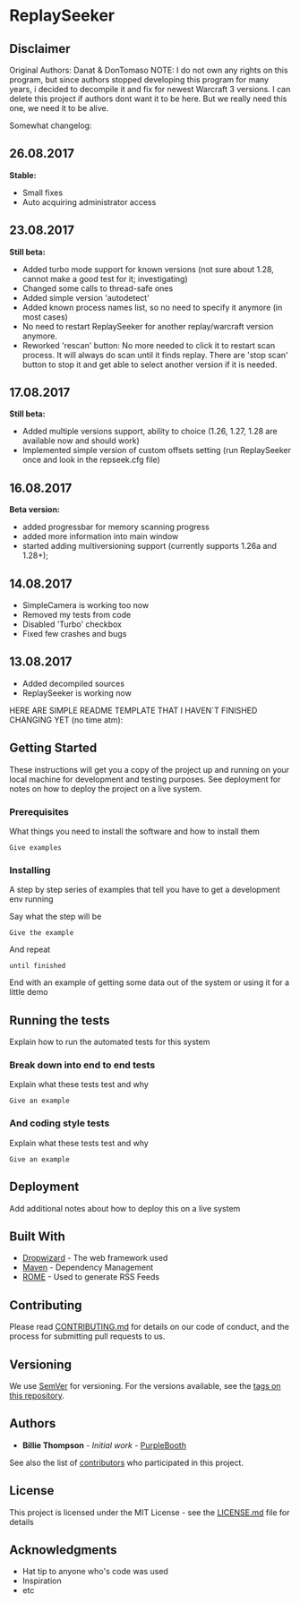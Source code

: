 # ReplaySeeker

## Disclaimer
Original Authors: Danat & DonTomaso
NOTE: I do not own any rights on this program, but since authors stopped developing this program for many years, i decided to decompile it and fix for newest Warcraft 3 versions.
I can delete this project if authors dont want it to be here. But we really need this one, we need it to be alive.

Somewhat changelog:

## 26.08.2017 
**Stable:**


- Small fixes
- Auto acquiring administrator access

## 23.08.2017
**Still beta:**


- Added turbo mode support for known versions (not sure about 1.28, cannot make a good test for it; investigating)
- Changed some calls to thread-safe ones
- Added simple version 'autodetect'
- Added known process names list, so no need to specify it anymore (in most cases)
- No need to restart ReplaySeeker for another replay/warcraft version anymore.
- Reworked 'rescan' button:
No more needed to click it to restart scan process. It will always do scan until it finds replay.
There are 'stop scan' button to stop it and get able to select another version if it is needed.

## 17.08.2017
**Still beta:**


- Added multiple versions support, ability to choice (1.26, 1.27, 1.28 are available now and should work)
- Implemented simple version of custom offsets setting (run ReplaySeeker once and look in the repseek.cfg file)


## 16.08.2017
**Beta version:**


- added progressbar for memory scanning progress
- added more information into main window
- started adding multiversioning support (currently supports 1.26a and 1.28+);


## 14.08.2017


- SimpleCamera is working too now
- Removed my tests from code
- Disabled 'Turbo' checkbox
- Fixed few crashes and bugs


## 13.08.2017


- Added decompiled sources
- ReplaySeeker is working now

HERE ARE SIMPLE README TEMPLATE THAT I HAVEN`T FINISHED CHANGING YET (no time atm):

## Getting Started

These instructions will get you a copy of the project up and running on your local machine for development and testing purposes. See deployment for notes on how to deploy the project on a live system.

### Prerequisites

What things you need to install the software and how to install them

```
Give examples
```

### Installing

A step by step series of examples that tell you have to get a development env running

Say what the step will be

```
Give the example
```

And repeat

```
until finished
```

End with an example of getting some data out of the system or using it for a little demo

## Running the tests

Explain how to run the automated tests for this system

### Break down into end to end tests

Explain what these tests test and why

```
Give an example
```

### And coding style tests

Explain what these tests test and why

```
Give an example
```

## Deployment

Add additional notes about how to deploy this on a live system

## Built With

* [Dropwizard](http://www.dropwizard.io/1.0.2/docs/) - The web framework used
* [Maven](https://maven.apache.org/) - Dependency Management
* [ROME](https://rometools.github.io/rome/) - Used to generate RSS Feeds

## Contributing

Please read [CONTRIBUTING.md](https://gist.github.com/PurpleBooth/b24679402957c63ec426) for details on our code of conduct, and the process for submitting pull requests to us.

## Versioning

We use [SemVer](http://semver.org/) for versioning. For the versions available, see the [tags on this repository](https://github.com/your/project/tags). 

## Authors

* **Billie Thompson** - *Initial work* - [PurpleBooth](https://github.com/PurpleBooth)

See also the list of [contributors](https://github.com/your/project/contributors) who participated in this project.

## License

This project is licensed under the MIT License - see the [LICENSE.md](LICENSE.md) file for details

## Acknowledgments

* Hat tip to anyone who's code was used
* Inspiration
* etc
